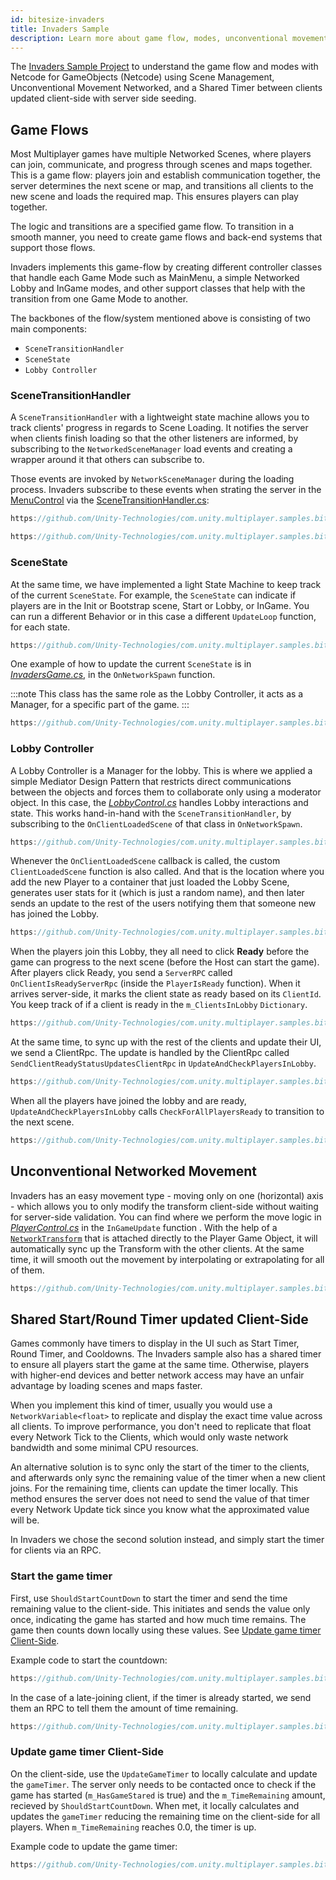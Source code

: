 ```yaml
---
id: bitesize-invaders
title: Invaders Sample
description: Learn more about game flow, modes, unconventional movement networked, and a shared timer using Netcode for GameObjects.
---
```


The [Invaders Sample Project](https://github.com/Unity-Technologies/com.unity.multiplayer.samples.bitesize/blob/master/Basic/Invaders) to understand the game flow and modes with  Netcode for GameObjects (Netcode) using Scene Management, Unconventional Movement Networked, and a Shared Timer between clients updated client-side with server side seeding.

## Game Flows

Most Multiplayer games have multiple Networked Scenes, where players can join, communicate, and progress through scenes and maps together. This is a game flow: players join and establish communication together, the server determines the next scene or map, and transitions all clients to the new scene and loads the required map. This ensures players can play together.

The logic and transitions are a specified game flow. To transition in a smooth manner, you need to create game flows and back-end systems that support those flows.

Invaders implements this game-flow by creating different controller classes that handle each Game Mode such as MainMenu, a simple Networked Lobby and InGame modes, and other support classes that help with the transition from one Game Mode to another.

The backbones of the flow/system mentioned above is consisting of two main components:

* `SceneTransitionHandler`
* `SceneState` 
* `Lobby Controller`

### SceneTransitionHandler

A `SceneTransitionHandler` with a lightweight state machine allows you to track clients' progress in regards to Scene Loading. It notifies the server when clients finish loading so that the other listeners are informed, by subscribing to the `NetworkedSceneManager` load events and creating a wrapper around it that others can subscribe to.

Those events are invoked by `NetworkSceneManager` during the loading process. Invaders subscribe to these events when strating the server in the [MenuControl](https://github.com/Unity-Technologies/com.unity.multiplayer.samples.bitesize/blob/master/Basic/Invaders/Assets/Scripts/MenuControl.cs) via the [SceneTransitionHandler.cs](https://github.com/Unity-Technologies/com.unity.multiplayer.samples.bitesize/blob/master/Basic/Invaders/Assets/Scripts/SceneTransitionHandler.cs):

```csharp reference
https://github.com/Unity-Technologies/com.unity.multiplayer.samples.bitesize/blob/master/Basic/Invaders/Assets/Scripts/MenuControl.cs#L16-L30
```

```csharp reference
https://github.com/Unity-Technologies/com.unity.multiplayer.samples.bitesize/blob/master/Basic/Invaders/Assets/Scripts/SceneTransitionHandler.cs#L90-L97
```

### SceneState

At the same time, we have implemented a light State Machine to keep track of the current `SceneState`. For example, the `SceneState` can indicate if players are in the Init or Bootstrap scene, Start or Lobby, or InGame. You can run a different Behavior or in this case a different `UpdateLoop` function, for each state.

```csharp reference
https://github.com/Unity-Technologies/com.unity.multiplayer.samples.bitesize/blob/master/Basic/Invaders/Assets/Scripts/SceneTransitionHandler.cs#L25-L34
```

One example of how to update the current `SceneState` is in *[InvadersGame.cs](https://github.com/Unity-Technologies/com.unity.multiplayer.samples.bitesize/blob/master/Basic/Invaders/Assets/Scripts/InvadersGame.cs)*, in the `OnNetworkSpawn` function.

:::note
This class has the same role as the Lobby Controller, it acts as a Manager, for a specific part of the game.
:::

```csharp reference
https://github.com/Unity-Technologies/com.unity.multiplayer.samples.bitesize/blob/master/Basic/Invaders/Assets/Scripts/InvadersGame.cs#L156-L194
```

### Lobby Controller

A Lobby Controller is a Manager for the lobby. This is where we applied a simple Mediator Design Pattern that restricts direct communications between the objects and forces them to collaborate only using a moderator object. In this case, the *[LobbyControl.cs](https://github.com/Unity-Technologies/com.unity.multiplayer.samples.bitesize/blob/master/Basic/Invaders/Assets/Scripts/LobbyControl.cs)* handles Lobby interactions and state. This works hand-in-hand with the `SceneTransitionHandler`, by subscribing to the `OnClientLoadedScene` of that class in `OnNetworkSpawn`.

```csharp reference
https://github.com/Unity-Technologies/com.unity.multiplayer.samples.bitesize/blob/master/Basic/Invaders/Assets/Scripts/LobbyControl.cs#L23-L45
```

Whenever the `OnClientLoadedScene` callback is called, the custom `ClientLoadedScene` function is also called. And that is the location where you add the new Player to a container that just loaded the Lobby Scene, generates user stats for it (which is just a random name), and then later sends an update to the rest of the users notifying them that someone new has joined the Lobby.

```csharp reference
https://github.com/Unity-Technologies/com.unity.multiplayer.samples.bitesize/blob/master/Basic/Invaders/Assets/Scripts/LobbyControl.cs#L90-L107
```

When the players join this Lobby, they all need to click **Ready** before the game can progress to the next scene (before the Host can start the game). After players click Ready, you send a `ServerRPC` called `OnClientIsReadyServerRpc` (inside the `PlayerIsReady` function). When it arrives server-side, it marks the client state as ready based on its `ClientId`. You keep track of if a client is ready in the `m_ClientsInLobby` `Dictionary`.

```csharp reference
https://github.com/Unity-Technologies/com.unity.multiplayer.samples.bitesize/blob/master/Basic/Invaders/Assets/Scripts/LobbyControl.cs#L195-L209
```

At the same time, to sync up with the rest of the clients and update their UI, we send a ClientRpc. The update is handled by the ClientRpc called `SendClientReadyStatusUpdatesClientRpc` in `UpdateAndCheckPlayersInLobby`.

```csharp reference
https://github.com/Unity-Technologies/com.unity.multiplayer.samples.bitesize/blob/master/Basic/Invaders/Assets/Scripts/LobbyControl.cs#L126-L144
```

When all the players have joined the lobby and are ready, `UpdateAndCheckPlayersInLobby` calls `CheckForAllPlayersReady` to transition to the next scene.

```csharp reference
https://github.com/Unity-Technologies/com.unity.multiplayer.samples.bitesize/blob/master/Basic/Invaders/Assets/Scripts/LobbyControl.cs#L146-L174
```

## Unconventional Networked Movement

Invaders has an easy movement type - moving only on one (horizontal) axis - which allows you to only modify the transform client-side without waiting for server-side validation. You can find where we perform the move logic in *[PlayerControl.cs](https://github.com/Unity-Technologies/com.unity.multiplayer.samples.bitesize/blob/master/Basic/Invaders/Assets/Scripts/PlayerControl.cs)* in the `InGameUpdate` function . With the help of a [`NetworkTransform`](../../components/networktransform.md) that is attached directly to the Player Game Object, it will automatically sync up the Transform with the other clients. At the same time, it will smooth out the movement by interpolating or extrapolating for all of them.

```csharp reference
https://github.com/Unity-Technologies/com.unity.multiplayer.samples.bitesize/blob/master/Basic/Invaders/Assets/Scripts/PlayerControl.cs#L176-L193
```

## Shared Start/Round Timer updated Client-Side

Games commonly have timers to display in the UI such as Start Timer, Round Timer, and Cooldowns. The Invaders sample also has a shared timer to ensure all players start the game at the same time. Otherwise, players with higher-end devices and better network access may have an unfair advantage by loading scenes and maps faster.

When you implement this kind of timer, usually you would use a `NetworkVariable<float>` to replicate and display the exact time value across all clients. To improve performance, you don't need to replicate that float every Network Tick to the Clients, which would only waste network bandwidth and some minimal CPU resources.

An alternative solution is to sync only the start of the timer to the clients, and afterwards only sync the remaining value of the timer when a new client joins. For the remaining time, clients can update the timer locally. This method ensures the server does not need to send the value of that timer every Network Update tick since you know what the approximated value will be.

In Invaders we chose the second solution instead, and simply start the timer for clients via an RPC.

### Start the game timer

First, use `ShouldStartCountDown` to start the timer and send the time remaining value to the client-side. This initiates and sends the value only once, indicating the game has started and how much time remains. The game then counts down locally using these values. See [Update game timer Client-Side](#update-game-timer-client-side).

Example code to start the countdown:

```csharp reference
https://github.com/Unity-Technologies/com.unity.multiplayer.samples.bitesize/blob/master/Basic/Invaders/Assets/Scripts/InvadersGame.cs#L205-L229
```

In the case of a late-joining client, if the timer is already started, we send them an RPC to tell them the amount of time remaining.

```csharp reference
https://github.com/Unity-Technologies/com.unity.multiplayer.samples.bitesize/blob/master/Basic/Invaders/Assets/Scripts/InvadersGame.cs#L196-L203
```

### Update game timer Client-Side

On the client-side, use the `UpdateGameTimer` to locally calculate and update the `gameTimer`. The server only needs to be contacted once to check if the game has started (`m_HasGameStared` is true) and the `m_TimeRemaining` amount, recieved by `ShouldStartCountDown`. When met, it locally calculates and updates the `gameTimer` reducing the remaining time on the client-side for all players. When `m_TimeRemaining` reaches 0.0, the timer is up.

Example code to update the game timer:

```csharp reference
https://github.com/Unity-Technologies/com.unity.multiplayer.samples.bitesize/blob/master/Basic/Invaders/Assets/Scripts/InvadersGame.cs#L276-L299
```